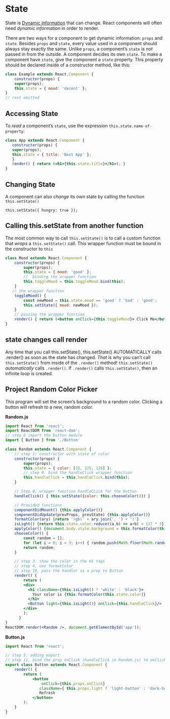 # State

State is [Dynamic information](http://www.teach-ict.com/as_a2_ict_new/ocr/AS_G061/311_data_info_knowledge/static_dynamic_data/miniweb/pg4.htm) that can change. React components will often need *dynamic information* in order to render. 

There are two ways for a component to get dynamic information: `props` and `state`. Besides `props` and `state`, every value used in a component should always stay exactly the same. Unlike `props`, a component’s `state` is *not* passed in from the outside. A component decides its own `state`. To make a component have `state`, give the component a `state` property. This property should be declared inside of a constructor method, like this:

```jsx
class Example extends React.Component {
    constructor(props) {
    super(props);
    this.state = { mood: 'decent' };
}
// rest omitted
```

## Accessing State

To *read* a component’s `state`, use the expression `this.state.name-of-property`:

 ```jsx
class App extends React.Component {
    constructor(props) {
    super(props);
    this.state = { title: 'Best App' };
    }
    render() { return (<h1>{this.state.title}</h1>); }
}
```

## Changing State

A component can also *change* its own state by calling the function `this.setState()`

```JSX
this.setState({ hungry: true });
```

## Calling this.setState from another function

The most common way to call `this.setState()` is to call a custom function that *wraps* a `this.setState()` call. This wrapper function must be bound in the constructor to `this`

```jsx
class Mood extends React.Component {
    constructor(props) {
        super(props);
        this.state = { mood: 'good' };
        //  binding the wrapper function
        this.toggleMood = this.toggleMood.bind(this);
    }
   // the wrapper function
    toggleMood() {
        const newMood = this.state.mood == 'good' ? 'bad' : 'good';
        this.setState({ mood: newMood });
    }
    // passing the wrapper function
    render() { return (<button onClick={this.toggleMood}> Click Me</button>); }
}
```

## state changes call render

Any time that you call this.setState(), this.setState() AUTOMATICALLY calls .render() as soon as the state has changed. *That* is why you can’t call `this.setState()` from inside of the `.render()` method! `this.setState()` *automatically* calls `.render()`. If `.render()` calls `this.setState()`, then an infinite loop is created.

## Project Random Color Picker

This program will set the screen’s background to a random color. Clicking a button will refresh to a new, random color.

**Random.js**

```jsx
import React from 'react';
import ReactDOM from 'react-dom';
// step 6 import the button module
import { Button } from './Button'

class Random extends React.Component {
    // step 1: constructor with state of color
    constructor(props) {
        super(props);
        this.state = { color: [15, 125, 125] };
        // step 9. bind the handleClick wrapper function
        this.handleClick = this.handleClick.bind(this);
    }

    // Step 8, wrapper function handleCLick for the button
    handleClick() { this.setState({color: this.chooseColor()}) }

    // Provided functions
    componentDidMount() {this.applyColor()}
    componentDidUpdate(prevProps, prevState) {this.applyColor()}
    formatColor(ary) {return 'rgb(' + ary.join(', ') + ')'}
    isLight() {return this.state.color.reduce((a,b) => a+b) < 127 * 3}
    applyColor() {document.body.style.background = this.formatColor(this.state.color)}
    chooseColor() {
        const random = [];
        for (let i = 0; i < 3; i++) { random.push(Math.floor(Math.random()*256))}
        return random;
    }

    // step 3. show the color in the H1 tags
    // step 4, use formatColor
    // step 10, pass the handler as a prop to Button
    render() {
        return (
        <div>
          <h1 className={this.isLight() ? 'white' : 'black'}>
            Your color is {this.formatColor(this.state.color)}
          </h1>
          <Button light={this.isLight()} onClick={this.handleClick}/>
        </div>
        );
      }
}
ReactDOM.render(<Random />, document.getElementById('app'));
```

**Button.js**

```jsx
import React from 'react';

// step 5, adding export
// step 11, bind the prop onClick (handleClick in Random.js) to onClick
export class Button extends React.Component {
    render() {
        return (
            <button 
                onClick={this.props.onClick}
               className={ this.props.light ? 'light-button' : 'dark-button' }>
               Refresh
            </button>
        );
    }
}
```
